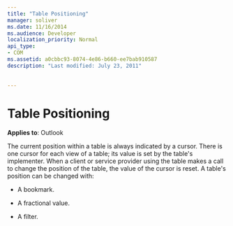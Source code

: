 ```yaml
---
title: "Table Positioning"
manager: soliver
ms.date: 11/16/2014
ms.audience: Developer
localization_priority: Normal
api_type:
- COM
ms.assetid: a0cbbc93-8074-4e86-b660-ee7bab910587
description: "Last modified: July 23, 2011"
 
 
---
```


# Table Positioning

  
  
**Applies to**: Outlook 
  
The current position within a table is always indicated by a cursor. There is one cursor for each view of a table; its value is set by the table's implementer. When a client or service provider using the table makes a call to change the position of the table, the value of the cursor is reset. A table's position can be changed with:
  
- A bookmark.
    
- A fractional value.
    
- A filter.
    

